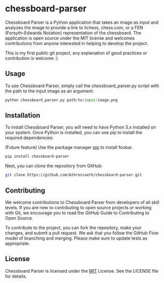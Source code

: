 # chessboard-parser
Chessboard Parser is a Python application that takes an image as input and analyzes the image to provide a link to lichess, chess.com, or a FEN (Forsyth–Edwards Notation) representation of the chessboard. The application is open source under the MIT license and welcomes contributions from anyone interested in helping to develop the project.

This is my first public git project, any explanation of good practices or contribution is welcome :)

## Usage
To use Chessboard Parser, simply call the chessboard_parser.py script with the path to the input image as an argument:
```py
python chessboard_parser.py path/to/input/image.png
```
## Installation
To install Chessboard Parser, you will need to have Python 3.x installed on your system. Once Python is installed, you can use pip to install the required dependencies:

(Future feature) Use the package manager [pip](https://pip.pypa.io/en/stable/) to install foobar.

```bash 
pip install chessboard-parser
```
Next, you can clone the repository from GitHub:

```bash
git clone https://github.com/Athroniaeth/chessboard-parser.git
```
## Contributing
We welcome contributions to Chessboard Parser from developers of all skill levels. If you are new to contributing to open source projects or working with Git, we encourage you to read the GitHub Guide to Contributing to Open Source.

To contribute to the project, you can fork the repository, make your changes, and submit a pull request. We ask that you follow the GitHub Flow model of branching and merging. Please make sure to update tests as appropriate.

## License
Chessboard Parser is licensed under the [MIT](https://choosealicense.com/licenses/mit/) License. See the LICENSE file for details.
